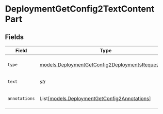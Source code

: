 # DeploymentGetConfig2TextContentPart


## Fields

| Field                                                                                                        | Type                                                                                                         | Required                                                                                                     | Description                                                                                                  |
| ------------------------------------------------------------------------------------------------------------ | ------------------------------------------------------------------------------------------------------------ | ------------------------------------------------------------------------------------------------------------ | ------------------------------------------------------------------------------------------------------------ |
| `type`                                                                                                       | [models.DeploymentGetConfig2DeploymentsRequestType](../models/deploymentgetconfig2deploymentsrequesttype.md) | :heavy_check_mark:                                                                                           | The type of the content part.                                                                                |
| `text`                                                                                                       | *str*                                                                                                        | :heavy_check_mark:                                                                                           | The text content.                                                                                            |
| `annotations`                                                                                                | List[[models.DeploymentGetConfig2Annotations](../models/deploymentgetconfig2annotations.md)]                 | :heavy_minus_sign:                                                                                           | Annotations for the text content.                                                                            |